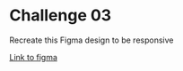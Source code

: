 # Challenge 03

Recreate this Figma design to be responsive

[Link to figma](https://www.figma.com/file/dGPcL6Ym2avOt4736aHb2B/conquer-responsive-layout-week-1-final-challenge?type=design&node-id=0-1&mode=design&t=x3SfR3OXkcS2Gmie-0)